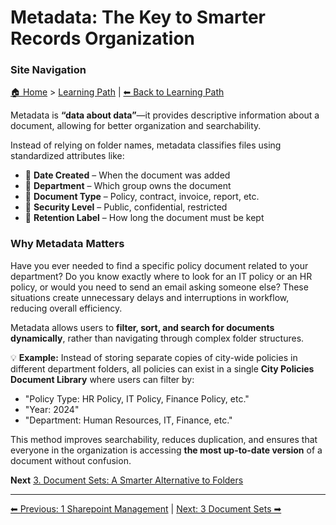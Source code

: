 <!-- description: Documentation about Metadata: The Key to Smarter Records Organization for Your Organization. -->

# Metadata: The Key to Smarter Records Organization

### Site Navigation
[🏠 Home](../README.md) > [Learning Path](README.md) | [⬅ Back to Learning Path](README.md)

Metadata is **“data about data”**—it provides descriptive information about a document, allowing for better organization and searchability.

Instead of relying on folder names, metadata classifies files using standardized attributes like:

- 📅 **Date Created** – When the document was added
- 🏢 **Department** – Which group owns the document
- 📑 **Document Type** – Policy, contract, invoice, report, etc.
- 🔐 **Security Level** – Public, confidential, restricted
- 📌 **Retention Label** – How long the document must be kept

### Why Metadata Matters

Have you ever needed to find a specific policy document related to your department? Do you know exactly where to look for an IT policy or an HR policy, or would you need to send an email asking someone else? These situations create unnecessary delays and interruptions in workflow, reducing overall efficiency.

Metadata allows users to **filter, sort, and search for documents dynamically**, rather than navigating through complex folder structures.

💡 **Example:** Instead of storing separate copies of city-wide policies in different department folders, all policies can exist in a single **City Policies Document Library** where users can filter by:

- "Policy Type: HR Policy, IT Policy, Finance Policy, etc."
- "Year: 2024"
- "Department: Human Resources, IT, Finance, etc."

This method improves searchability, reduces duplication, and ensures that everyone in the organization is accessing **the most up-to-date version** of a document without confusion.

**Next** [3. Document Sets: A Smarter Alternative to Folders](3-document-sets.md)

---

[⬅ Previous: 1 Sharepoint Management](1-sharepoint-management.md) | [Next: 3 Document Sets ➡](3-document-sets.md)